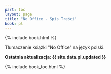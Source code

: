 ```yaml
---
part: toc
layout: page
title: "No Office - Spis Treści"
book: pl
---
```


{% include book.html %}

Tłumaczenie książki "No Office" na język polski.

**Ostatnia aktualizacja: {{ site.data.pl.updated }}**

{% include book_toc.html %}